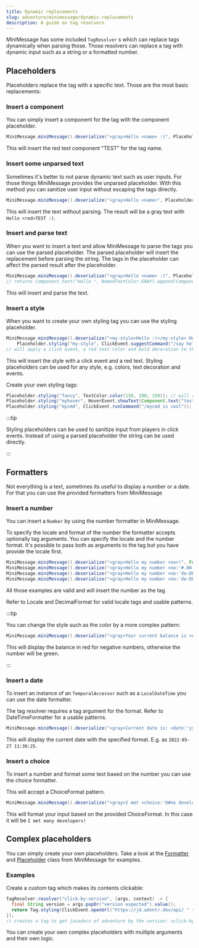```yaml
---
title: Dynamic replacements
slug: adventure/minimessage/dynamic-replacements
description: A guide on tag resolvers.
---
```


MiniMessage has some included `TagResolver` s which can replace tags dynamically when parsing those. Those resolvers can replace a tag with dynamic input such as a string or a formatted number.

## Placeholders

Placeholders replace the tag with a specific text. Those are the most basic replacements:

### Insert a component

You can simply insert a component for the tag with the component placeholder.

```java
MiniMessage.miniMessage().deserialize("<gray>Hello <name> :)", Placeholder.component("name", Component.text("TEST", NamedTextColor.RED)));
```

This will insert the red text component "TEST" for the tag name.

### Insert some unparsed text

Sometimes it's better to not parse dynamic text such as user inputs. For those things MiniMessage provides the unparsed placeholder.
With this method you can sanitize user input without escaping the tags directly.

```java
MiniMessage.miniMessage().deserialize("<gray>Hello <name>", Placeholder.unparsed("name", "<red>TEST :)"));
```

This will insert the text without parsing. The result will be a gray text with `Hello <red>TEST :)`.

### Insert and parse text

When you want to insert a text and allow MiniMessage to parse the tags you can use the parsed placeholder.
The parsed placeholder will insert the replacement before parsing the string. The tags in the placeholder can affect the parsed result after the placeholder.

```java
MiniMessage.miniMessage().deserialize("<gray>Hello <name> :)", Placeholder.parsed("name", "<red>TEST"));
// returns Component.text("Hello ", NamedTextColor.GRAY).append(Component.text("TEST :)", NamedTextColor.RED));
```

This will insert and parse the text.

### Insert a style

When you want to create your own styling tag you can use the styling placeholder.

```java
MiniMessage.miniMessage().deserialize("<my-style>Hello :)</my-style> How are you?",
    Placeholder.styling("my-style", ClickEvent.suggestCommand("/say hello"), NamedTextColor.RED, TextDecoration.BOLD));
// will apply a click event, a red text color and bold decoration to the text
```

This will insert the style with a click event and a red text. Styling placeholders can be used for any style, e.g. colors, text decoration and events.

Create your own styling tags:

```java
Placeholder.styling("fancy", TextColor.color(150, 200, 150)); // will replace the color between "<fancy>" and "</fancy>"
Placeholder.styling("myhover", HoverEvent.showText(Component.text("test"))); // will display your custom text as hover
Placeholder.styling("mycmd", ClickEvent.runCommand("/mycmd is cool")); // will create a clickable text which will run your specified command.
```

:::tip

Styling placeholders can be used to sanitize input from players in click events. Instead of using a parsed placeholder the string can be used directly.

:::


## Formatters

Not everything is a text, sometimes its useful to display a number or a date.
For that you can use the provided formatters from MiniMessage

### Insert a number

You can insert a `Number` by using the number formatter in MiniMessage.

To specify the locale and format of the number the formatter accepts optionally tag arguments.
You can specify the locale and the number format. It's possible to pass both as arguments to the tag but you have provide the locale first.

```java
MiniMessage.miniMessage().deserialize("<gray>Hello my number <no>!", Formatter.number("no", 250.25d));
MiniMessage.miniMessage().deserialize("<gray>Hello my number <no:'#.00'>!", Formatter.number("no", 250.25d));
MiniMessage.miniMessage().deserialize("<gray>Hello my number <no:'de-DE':'#.00'>!", Formatter.number("no", 250.25d));
MiniMessage.miniMessage().deserialize("<gray>Hello my number <no:'de-DE'>!", Formatter.number("no", 250.25d));
```

All those examples are valid and will insert the number as the tag.

Refer to Locale and DecimalFormat for valid locale tags and usable patterns.

:::tip

You can change the style such as the color by a more complex pattern:

```java
MiniMessage.miniMessage().deserialize("<gray>Your current balance is <no:'en-EN':'<green>#.00;<red>-#.00'>.", Formatter.number("no", 250.25d));
```

This will display the balance in red for negative numbers, otherwise the number will be green.

:::


### Insert a date

To insert an instance of an `TemporalAccessor` such as a `LocalDateTime` you can use the date formatter.

The tag resolver requires a tag argument for the format. Refer to DateTimeFormatter for a usable patterns.

```java
MiniMessage.miniMessage().deserialize("<gray>Current date is: <date:'yyyy-MM-dd HH:mm:ss'>!", Formatter.date("date", LocalDateTime.now(ZoneId.systemDefault()));
```

This will display the current date with the specified format. E.g. as `2022-05-27 11:30:25`.

### Insert a choice

To insert a number and format some text based on the number you can use the choice formatter.

This will accept a ChoiceFormat pattern.

```java
MiniMessage.miniMessage().deserialize("<gray>I met <choice:'0#no developer|1#one developer|1<many developers'>!", Formatter.choice("choice", 5));
```

This will format your input based on the provided ChoiceFormat. In this case it will be `I met many developers!`


## Complex placeholders

You can simply create your own placeholders. Take a look at the [Formatter](https://github.com/PaperMC/adventure/blob/main/5/text-minimessage/src/main/java/net/kyori/adventure/text/minimessage/tag/resolver/Formatter.java) and [Placeholder](https://github.com/PaperMC/adventure/blob/main/5/text-minimessage/src/main/java/net/kyori/adventure/text/minimessage/tag/resolver/Placeholder.java) class from MiniMessage for examples.

### Examples

Create a custom tag which makes its contents clickable:

```java
TagResolver.resolver("click-by-version", (args, context) -> {
  final String version = args.popOr("version expected").value();
  return Tag.styling(ClickEvent.openUrl("https://jd.advntr.dev/api/ " + version + "/"));
});
// creates a tag to get javadocs of adventure by the version: <click-by-version:'4.14.0'>
```

You can create your own complex placeholders with multiple arguments and their own logic.
